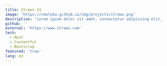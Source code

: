```yaml
---
title: Itraws V1
image: 'https://cmoleka.github.io/img/projects/itraws.png'
description: 'Lorem ipsum dolor sit amet, consectetur adipiscing elit, sed do eiusmo tempor incididunt ut labore et dolore magna aliqua.'
github: ''
external: 'https://www.itraws.com'
tech:
  - Nuxt
  - Contentful
  - Bootstrap
featured: 'true'
lang: en
---
```

